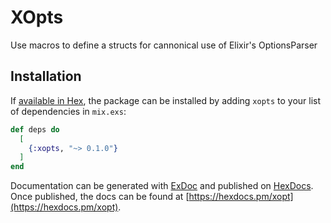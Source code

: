 # XOpts

Use macros to define a structs for cannonical use of Elixir's OptionsParser

## Installation

If [available in Hex](https://hex.pm/docs/publish), the package can be installed
by adding `xopts` to your list of dependencies in `mix.exs`:

```elixir
def deps do
  [
    {:xopts, "~> 0.1.0"}
  ]
end
```

Documentation can be generated with [ExDoc](https://github.com/elixir-lang/ex_doc)
and published on [HexDocs](https://hexdocs.pm). Once published, the docs can
be found at [https://hexdocs.pm/xopt](https://hexdocs.pm/xopt).
